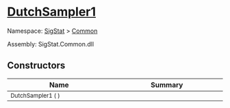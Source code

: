 # [DutchSampler1](./DutchSampler1.md)

Namespace: [SigStat]() > [Common](./README.md)

Assembly: SigStat.Common.dll


## Constructors

| Name<div><a href="#"><img width=400></a></div> | Summary<div><a href="#"><img width=475></a></div> | 
| --- | --- | 
| <sub>DutchSampler1 (  )</sub> | <sub></sub> | 



